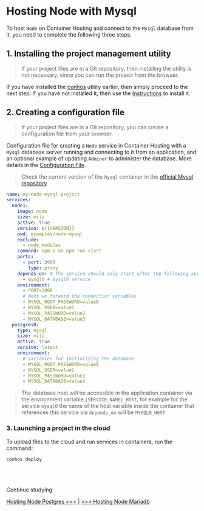 # Hosting Node with Mysql

To host `Node` on Container Hosting and connect to the `Mysql` database from it, you need to complete the following three steps.

## 1. Installing the project management utility

> If your project files are in a Git repository, then installing the utility is not necessary, since you can run the project from the browser.

If you have installed the [conhos](https://www.npmjs.com/package/conhos) utility earlier, then simply proceed to the next step. If you have not installed it, then use the [Instructions](./GettingStarted.md) to install it.

## 2. Creating a configuration file

> If your project files are in a Git repository, you can create a configuration file from your browser.

Configuration file for creating a `Node` service in Container Hosting with a `Mysql` database server running and connecting to it from an application, and an optional example of updating `Adminer` to administer the database. More details in the [Configuration File](./ConfigFile.md#example_configuration_file).

> Check the current version of the `Mysql` container in the [official Mysql repository](https://hub.docker.com/_/mysql/tags)

```yml
name: my-node-mysql-project
services:
  node1:
    image: node
    size: mili
    active: true
    version: ${{VERSION}}
    pwd: examples/node-mysql
    exclude:
      - node_modules
    command: npm i && npm run start
    ports:
      - port: 3000
        type: proxy
    depends_on: # The service should only start after the following services
      - mysql0 # mysql0 service
    environment:
      - PORT=3000
      # Next we forward the connection variables
      - MYSQL_ROOT_PASSWORD=value0
      - MYSQL_USER=value1
      - MYSQL_PASSWORD=value2
      - MYSQL_DATABASE=value3
  postgres0:
    type: mysql
    size: mili
    active: true
    version: latest
    environment:
      # Variables for initializing the database
      - MYSQL_ROOT_PASSWORD=value0
      - MYSQL_USER=value1
      - MYSQL_PASSWORD=value2
      - MYSQL_DATABASE=value3
```

> The database host will be accessible in the application container via the environment variable `[SERVICE_NAME]_HOST`, for example for the service `mysql0` the name of the host variable inside the container that references this service via `depends_on` will be `MYSQL0_HOST`

### 3. Launching a project in the cloud

To upload files to the cloud and run services in containers, run the command:

```sh
conhos deploy
```

<div style="margin-top: 4rem;"></div>

Continue studying

[Hosting Node Postgres <<<](./HostingNodePostgres.md) | [>>> Hosting Node Mariadb](./HostingNodeMariadb.md)
